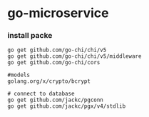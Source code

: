 # go-microservice

### install packe
```
go get github.com/go-chi/chi/v5
go get github.com/go-chi/chi/v5/middleware 
go get github.com/go-chi/cors

#models
golang.org/x/crypto/bcrypt

# connect to database
go get github.com/jackc/pgconn
go get github.com/jackc/pgx/v4/stdlib 
```